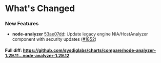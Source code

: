 # What's Changed

### New Features
- **node-analyzer** [53ae07dd](https://github.com/sysdiglabs/charts/commit/53ae07dda3161178017fd006d181b07aa51955a4): Update legacy engine NIA/HostAnalyzer component with security updates ([#1852](https://github.com/sysdiglabs/charts/issues/1852))
#### Full diff: https://github.com/sysdiglabs/charts/compare/node-analyzer-1.29.11...node-analyzer-1.29.12
